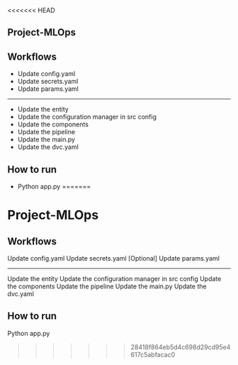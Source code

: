 <<<<<<< HEAD
## Project-MLOps
## Workflows
* Update config.yaml 
* Update secrets.yaml 
* Update params.yaml
___________________________________________________________________

* Update the entity 
* Update the configuration manager in src config 
* Update the components 
* Update the pipeline 
* Update the main.py
* Update the dvc.yaml

## How to run
* Python app.py
=======
# Project-MLOps
## Workflows
Update config.yaml
Update secrets.yaml [Optional]
Update params.yaml
______________________________________________________________________
Update the entity
Update the configuration manager in src config
Update the components
Update the pipeline
Update the main.py
Update the dvc.yaml

## How to run
Python app.py
>>>>>>> 28418f864eb5d4c698d29cd95e4617c5abfacac0
